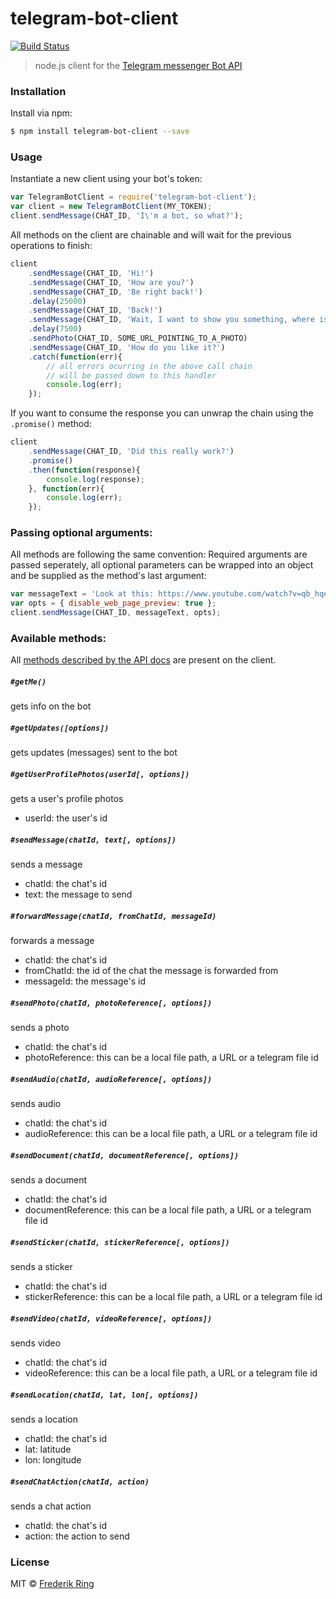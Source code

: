 # telegram-bot-client

[![Build Status](https://travis-ci.org/m90/telegram-bot-client.svg?branch=master)](https://travis-ci.org/m90/telegram-bot-client)

> node.js client for the [Telegram messenger Bot API](https://core.telegram.org/bots/api)

### Installation
Install via npm:

```sh
$ npm install telegram-bot-client --save
```

### Usage
Instantiate a new client using your bot's token:

```js
var TelegramBotClient = require('telegram-bot-client');
var client = new TelegramBotClient(MY_TOKEN);
client.sendMessage(CHAT_ID, 'I\'m a bot, so what?');
```

All methods on the client are chainable and will wait for the previous operations to finish:

```js
client
    .sendMessage(CHAT_ID, 'Hi!')
    .sendMessage(CHAT_ID, 'How are you?')
    .sendMessage(CHAT_ID, 'Be right back!')
    .delay(25000)
    .sendMessage(CHAT_ID, 'Back!')
    .sendMessage(CHAT_ID, 'Wait, I want to show you something, where is it?')
    .delay(7500)
    .sendPhoto(CHAT_ID, SOME_URL_POINTING_TO_A_PHOTO)
    .sendMessage(CHAT_ID, 'How do you like it?')
    .catch(function(err){
        // all errors ocurring in the above call chain
        // will be passed down to this handler
        console.log(err);
    });
```

If you want to consume the response you can unwrap the chain using the `.promise()` method:

```js
client
    .sendMessage(CHAT_ID, 'Did this really work?')
    .promise()
    .then(function(response){
        console.log(response);
    }, function(err){
        console.log(err);
    });
```

### Passing optional arguments:

All methods are following the same convention: Required arguments are passed seperately, all optional parameters can be wrapped into an object and be supplied as the method's last argument:

```js
var messageText = 'Look at this: https://www.youtube.com/watch?v=qb_hqexKkw8';
var opts = { disable_web_page_preview: true };
client.sendMessage(CHAT_ID, messageText, opts);
```

### Available methods:

All [methods described by the API docs](https://core.telegram.org/bots/api#available-methods) are present on the client.

##### `#getMe()`
gets info on the bot

##### `#getUpdates([options])`
gets updates (messages) sent to the bot

##### `#getUserProfilePhotos(userId[, options])`
gets a user's profile photos
- userId: the user's id

##### `#sendMessage(chatId, text[, options])`
sends a message
- chatId: the chat's id
- text: the message to send

##### `#forwardMessage(chatId, fromChatId, messageId)`
forwards a message
- chatId: the chat's id
- fromChatId: the id of the chat the message is forwarded from
- messageId: the message's id

##### `#sendPhoto(chatId, photoReference[, options])`
sends a photo
- chatId: the chat's id
- photoReference: this can be a local file path, a URL or a telegram file id

##### `#sendAudio(chatId, audioReference[, options])`
sends audio
- chatId: the chat's id
- audioReference: this can be a local file path, a URL or a telegram file id

##### `#sendDocument(chatId, documentReference[, options])`
sends a document
- chatId: the chat's id
- documentReference: this can be a local file path, a URL or a telegram file id

##### `#sendSticker(chatId, stickerReference[, options])`
sends a sticker
- chatId: the chat's id
- stickerReference: this can be a local file path, a URL or a telegram file id

##### `#sendVideo(chatId, videoReference[, options])`
sends video
- chatId: the chat's id
- videoReference: this can be a local file path, a URL or a telegram file id

##### `#sendLocation(chatId, lat, lon[, options])`
sends a location
- chatId: the chat's id
- lat: latitude
- lon: longitude

##### `#sendChatAction(chatId, action)`
sends a chat action
- chatId: the chat's id
- action: the action to send

### License
MIT © [Frederik Ring](http://www.frederikring.com)
